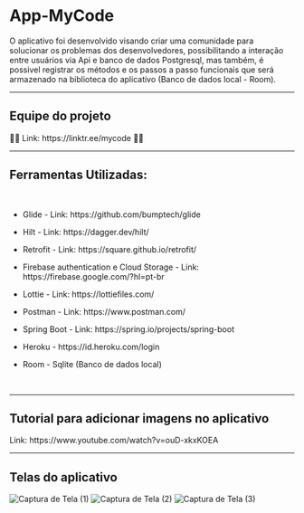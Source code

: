 # App-MyCode

O aplicativo foi desenvolvido visando criar uma comunidade para solucionar os problemas dos desenvolvedores, possibilitando a interação entre usuários via Api e banco de dados Postgresql, mas também, é possivel registrar os métodos e os passos a passo funcionais que será armazenado na biblioteca do aplicativo (Banco de dados local - Room).

<hr>
<h2>Equipe do projeto</h2>
👩‍💻 Link: https://linktr.ee/mycode 👨‍💻 <br>

<hr>
<h2>Ferramentas Utilizadas: </h2> <br>
<ul><li>Glide - Link: https://github.com/bumptech/glide</li></ul>
<ul><li>Hilt - Link: https://dagger.dev/hilt/</li></ul>
<ul><li>Retrofit - Link: https://square.github.io/retrofit/</li></ul> 
<ul><li>Firebase authentication e Cloud Storage - Link: https://firebase.google.com/?hl=pt-br</li></ul> 
<ul><li>Lottie - Link: https://lottiefiles.com/ </li></ul>
<ul><li>Postman - Link: https://www.postman.com/ </li></ul>
<ul><li>Spring Boot - Link: https://spring.io/projects/spring-boot </li></ul>
<ul><li>Heroku - https://id.heroku.com/login </li></ul>
<ul><li>Room - Sqlite (Banco de dados local)</li></ul> <br>

<hr>
<h2>Tutorial para adicionar imagens no aplicativo</h2>
Link: https://www.youtube.com/watch?v=ouD-xkxKOEA

<hr>
<h2>Telas do aplicativo</h2>



![Captura de Tela (1)](https://user-images.githubusercontent.com/96313008/179425959-c84d8b18-f55a-4ad5-b238-b99b66492ea8.png)
![Captura de Tela (2)](https://user-images.githubusercontent.com/96313008/179426005-0141f111-ec34-4063-8fa9-ab3b7c826dea.png)
![Captura de Tela (3)](https://user-images.githubusercontent.com/96313008/179426008-12b2127c-9a08-4b25-970c-96a2c10755a7.png)
